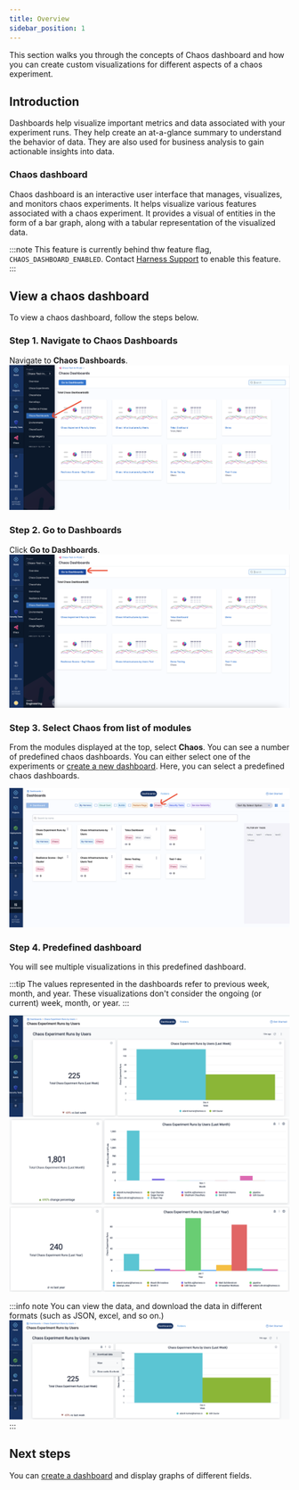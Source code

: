 ```yaml
---
title: Overview
sidebar_position: 1
---
```

This section walks you through the concepts of Chaos dashboard and how you can create custom visualizations for different aspects of a chaos experiment.

## Introduction

Dashboards help visualize important metrics and data associated with your experiment runs. They help create an at-a-glance summary to understand the behavior of data. They are also used for business analysis to gain actionable insights into data.

### Chaos dashboard
Chaos dashboard is an interactive user interface that manages, visualizes, and monitors chaos experiments. It helps visualize various features associated with a chaos experiment. It provides a visual of entities in the form of a bar graph, along with a tabular representation of the visualized data.

:::note
This feature is currently behind thw feature flag, `CHAOS_DASHBOARD_ENABLED`. Contact [Harness Support](mailto:support@harness.io) to enable this feature.
:::

## View a chaos dashboard

To view a chaos dashboard, follow the steps below.

### Step 1. Navigate to Chaos Dashboards
Navigate to **Chaos Dashboards**.
![chaos-dashboard](./static/overview/chaos-dashboard-intro.png)

### Step 2. Go to Dashboards
Click **Go to Dashboards**.
![go-to-dashboard](./static/overview/go-to-dashboard.png)

### Step 3. Select Chaos from list of modules
From the modules displayed at the top, select **Chaos**. You can see a number of predefined chaos dashboards. You can either select one of the experiments or [create a new dashboard](./create-a-new-dashboard). Here, you can select a predefined chaos dashboards.

![select-chaos](./static/overview/select-chaos.png)

### Step 4. Predefined dashboard
You will see multiple visualizations in this predefined dashboard.

:::tip
The values represented in the dashboards refer to previous week, month, and year. These visualizations don't consider the ongoing (or current) week, month, or year.
:::

![analysis-one](./static/overview/analysis-1.png)
![analysis-two](./static/overview/analysis-2.png)
![analysis-three](./static/overview/analysis-3.png)

:::info note 
You can view the data, and download the data in different formats (such as JSON, excel, and so on.)
![download-data](./static/overview/download-data.png)
:::

## Next steps

You can [create a dashboard](./create-a-new-dashboard) and display graphs of different fields. 